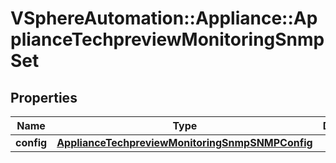 # VSphereAutomation::Appliance::ApplianceTechpreviewMonitoringSnmpSet

## Properties
Name | Type | Description | Notes
------------ | ------------- | ------------- | -------------
**config** | [**ApplianceTechpreviewMonitoringSnmpSNMPConfig**](ApplianceTechpreviewMonitoringSnmpSNMPConfig.md) |  | [optional] 


